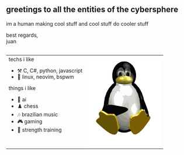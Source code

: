 ## greetings to all the entities of the cybersphere

im a human making cool stuff and cool stuff do cooler stuff

best regards,<br/>
juan

## 

<table>
  <tr>
    <td valign="top">
      techs i like
      <ul>
        <li>⚒️ C, C#, python, javascript</li>
        <li>🐧 linux, neovim, bspwm</li>
      </ul>
      things i like
      <ul>
        <li>🤖 ai</li>
        <li>♟️ chess</li>
        <li>🎶 brazilian music</li>
        <li>🎮 gaming</li>
        <li>💪 strength training</li>
      </ul>
    </td>
    <td valign="top">
      <img align="top" src="https://raw.githubusercontent.com/v4rgas/v4rgas/main/me.gif"/>
    </td>
  </tr>
</table>
